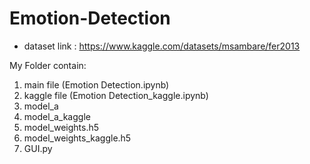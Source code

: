 # Emotion-Detection
* dataset link : https://www.kaggle.com/datasets/msambare/fer2013
  
My Folder contain:
<ol>
<li>main file (Emotion Detection.ipynb)</li>
  
<li>kaggle file (Emotion Detection_kaggle.ipynb)</li>

<li>model_a</li>

<li>model_a_kaggle</li>

<li>model_weights.h5</li>

<li>model_weights_kaggle.h5</li>

<li>GUI.py </li>

</ol>



  
